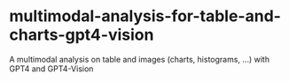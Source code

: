 # multimodal-analysis-for-table-and-charts-gpt4-vision
A multimodal analysis on table and images (charts, histograms, ...) with GPT4 and GPT4-Vision
